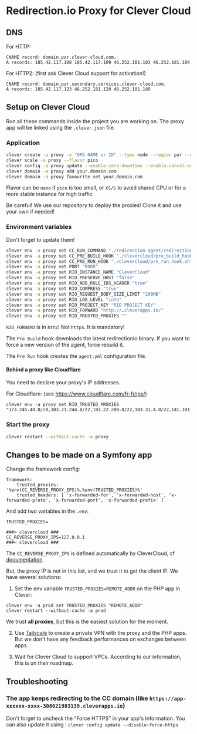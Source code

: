 # Redirection.io Proxy for Clever Cloud

## DNS

For HTTP:
```
CNAME record: domain.par.clever-cloud.com.
A records: 185.42.117.108 185.42.117.109 46.252.181.103 46.252.181.104
```

For HTTP2: (first ask Clever Cloud support for activation!)
```
CNAME record: domain.par.secondary.services.clever-cloud.com.
A records: 185.42.117.123 46.252.181.120 46.252.181.180
```

## Setup on Clever Cloud

Run all these commands inside the project you are working on.
The proxy app will be linked using the `.clever.json` file.

### Application

```bash
clever create -a proxy -o "ORG NAME or ID" --type node --region par --github "monsieurbiz/redirectionio-proxy" "Proxy"
clever scale -a proxy --flavor pico
clever config -a proxy update --enable-zero-downtime --enable-cancel-on-push --enable-force-https
clever domain -a proxy add your.domain.com
clever domain -a proxy favourite set your.domain.com
```

Flavor can be `nano` if `pico` is too small, or `XS/S` to avoid shared CPU or for a more stable instance for high traffic

Be careful! We use our repository to deploy the proxies! Clone it and use your own if needed!

### Environment variables

Don't forget to update them!

```bash
clever env -a proxy set CC_RUN_COMMAND "./redirection-agent/redirectionio-agent --config-file ./agent.yml"
clever env -a proxy set CC_PRE_BUILD_HOOK "./clevercloud/pre_build_hook.sh"
clever env -a proxy set CC_PRE_RUN_HOOK "./clevercloud/pre_run_hook.sh"
clever env -a proxy set PORT "8080"
clever env -a proxy set RIO_INSTANCE_NAME "CleverCloud"
clever env -a proxy set RIO_PRESERVE_HOST "false"
clever env -a proxy set RIO_ADD_RULE_IDS_HEADER "true"
clever env -a proxy set RIO_COMPRESS "true"
clever env -a proxy set RIO_REQUEST_BODY_SIZE_LIMIT "200MB"
clever env -a proxy set RIO_LOG_LEVEL "info"
clever env -a proxy set RIO_PROJECT_KEY "RIO PROJECT KEY"
clever env -a proxy set RIO_FORWARD "http://…cleverapps.io/"
clever env -a proxy set RIO_TRUSTED_PROXIES ""
```

`RIO_FORWARD` is in `http`! Not `https`. It is mandatory!

The `Pre Build` hook downloads the latest redirectionio binary. If you want to force a new version of the agent, force rebuild it.

The `Pre Run` hook creates the `agent.yml` configuration file.

#### Behind a proxy like Cloudflare

You need to declare your proxy's IP addresses.

For Cloudflare: (see https://www.cloudflare.com/fr-fr/ips/)

```
clever env -a proxy set RIO_TRUSTED_PROXIES "173.245.48.0/20,103.21.244.0/22,103.22.200.0/22,103.31.4.0/22,141.101.64.0/18,108.162.192.0/18,190.93.240.0/20,188.114.96.0/20,197.234.240.0/22,198.41.128.0/17,162.158.0.0/15,104.16.0.0/13,104.24.0.0/14,172.64.0.0/13,131.0.72.0/22"
```

### Start the proxy

```bash
clever restart --without-cache -a proxy
```

## Changes to be made on a Symfony app

Change the framework config:

```
framework:
    trusted_proxies: '%env(CC_REVERSE_PROXY_IPS)%,%env(TRUSTED_PROXIES)%'
    trusted_headers: [ 'x-forwarded-for', 'x-forwarded-host', 'x-forwarded-proto', 'x-forwarded-port', 'x-forwarded-prefix' ]
```

And add two variables in the `.env`:

```
TRUSTED_PROXIES=

###> clevercloud ###
CC_REVERSE_PROXY_IPS=127.0.0.1
###< clevercloud ###
```

The `CC_REVERSE_PROXY_IPS` is defined automatically by CleverCloud, cf [documentation](https://www.clever-cloud.com/doc/reference/reference-environment-variables/#set-by-the-deployment-process).

But, the proxy IP is not in this list, and we trust it to get the client IP. We have several solutions:

1. Set the env variable `TRUSTED_PROXIES=REMOTE_ADDR` on the PHP app in Clever:

```
clever env -a prod set TRUSTED_PROXIES "REMOTE_ADDR"
clever restart --without-cache -a prod
```

We trust **all proxies**, but this is the easiest solution for the moment.

2. Use [Tailscale](https://www.clever-cloud.com/doc/reference/reference-environment-variables/#tailscale-support) to create a private VPN with the proxy and the PHP apps. But we don't have any feedback performances on exchanges between apps. 

3. Wait for Clever Cloud to support VPCs. According to our information, this is on their roadmap.
 
## Troubleshooting

### The app keeps redirecting to the CC domain (like `https://app-xxxxxx-xxxx-308021983139.cleverapps.io`)

Don't forget to uncheck the "Force HTTPS" in your app's Information.
You can also update it using : `clever config update --disable-force-https`
